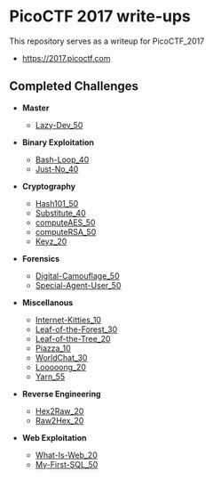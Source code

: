 # PicoCTF 2017 write-ups
This repository serves as a writeup for PicoCTF_2017  
* <https://2017.picoctf.com>

## Completed Challenges
* **Master**
    - [Lazy-Dev_50](master/Lazy_Dev)

* **Binary Exploitation**
    - [Bash-Loop_40](binary/Bash_Loop)
    - [Just-No_40](binary/Just_No)

* **Cryptography**
    - [Hash101_50](cryptography/Hash101)
    - [Substitute_40](cryptography/Substitute)
    - [computeAES_50](cryptography/computeAES)
    - [computeRSA_50](cryptography/computeRSA)
    - [Keyz_20](cryptography/keyz)

* **Forensics**
    - [Digital-Camouflage_50](forensics/Digital_Camouflage)
    - [Special-Agent-User_50](forensics/Special_Agent_User)

* **Miscellanous**
    - [Internet-Kitties_10](miscellanous/Internet_Kitties)
    - [Leaf-of-the-Forest_30](miscellanous/Leaf_of_the_Forest)
    - [Leaf-of-the-Tree_20](miscellanous/Leaf_of_the_Tree)
    - [Piazza_10](miscellanous/Piazza)
    - [WorldChat_30](miscellanous/WorldChat)
    - [Looooong_20](miscellanous/looooong)
    - [Yarn_55](miscellanous/Yarn)

* **Reverse Engineering**
    - [Hex2Raw_20](reverse/Hex2Raw)
    - [Raw2Hex_20](reverse/Raw2Hex)

* **Web Exploitation**
    - [What-Is-Web_20](web/What_Is_Web)
    - [My-First-SQL_50](web/My_First_SQL)

